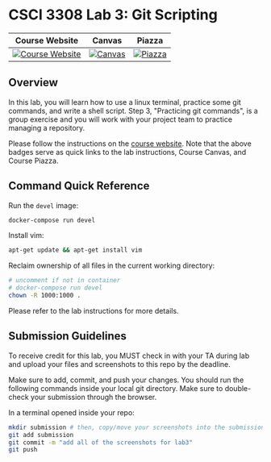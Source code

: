 # CSCI 3308 Lab 3: Git Scripting

|                                                Course Website                                                 |                                                   Canvas                                                    |                                              Piazza                                               |
| :-----------------------------------------------------------------------------------------------------------: | :---------------------------------------------------------------------------------------------------------: | :-----------------------------------------------------------------------------------------------: |
| [![Course Website](https://img.shields.io/badge/Labs-Lab1-0A4D99)](https://csci3308.pages.dev/docs/labs/lab3) | [![Canvas](https://img.shields.io/badge/Canvas-CSCI3308-CFB87C)](https://canvas.colorado.edu/courses/86400) | [![Piazza](https://img.shields.io/badge/-Piazza-3e7aab)](https://piazza.com/class/l6xrg9j9pa37pa) |

## Overview

In this lab, you will learn how to use a linux terminal, practice some git commands, and write a shell script. Step 3, "Practicing git commands", is a group exercise and you will work with your project team to practice managing a repository.

Please follow the instructions on the [course website](https://csci3308.pages.dev/docs/labs/lab3). Note that the above badges serve as quick links to the lab instructions, Course Canvas, and Course Piazza.

## Command Quick Reference

Run the `devel` image:

```bash
docker-compose run devel
```

Install vim:

```bash
apt-get update && apt-get install vim
```

Reclaim ownership of all files in the current working directory:

```bash
# uncomment if not in container
# docker-compose run devel
chown -R 1000:1000 .
```

Please refer to the lab instructions for more details.

## Submission Guidelines

To receive credit for this lab, you MUST check in with your TA during lab and upload your files and screenshots to this repo by the deadline.

Make sure to add, commit, and push your changes. You should run the following commands inside your local git directory. Make sure to double-check your submission through the browser.

In a terminal opened inside your repo:

```bash
mkdir submission # then, copy/move your screenshots into the submission directory
git add submission
git commit -m "add all of the screenshots for lab3"
git push
```
